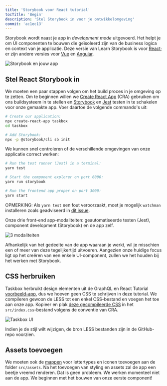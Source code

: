 ```yaml
---
title: 'Storybook voor React tutorial'
tocTitle: 'Begin'
description: 'Stel Storybook in voor je ontwikkelomgeving'
commit: 'ac1ec13'
---
```


Storybook wordt naast je app in _development mode_ uitgevoerd. Het helpt je om UI componenten te bouwen die geïsoleerd zijn van de business logica en context van je applicatie. Deze versie van Learn Storybook is voor [React](/intro-to-storybook/react/en/get-started); er zijn andere versies voor [Vue](/intro-to-storybook/vue/en/get-started) en [Angular](/intro-to-storybook/angular/en/get-started).

![Storybook en jouw app](/intro-to-storybook/storybook-relationship.jpg)

## Stel React Storybook in

We moeten een paar stappen volgen om het build proces in je omgeving op te zetten. Om te beginnen willen we [Create React App](https://github.com/facebook/create-react-app) (CRA) gebruiken om ons buildsysteem in te stellen en [Storybook](https://storybook.js.org/) en [Jest](https://facebook.github.io/jest/) testen in te schakelen voor onze gemaakte app. Voer daartoe de volgende commando's uit:

```bash
# Create our application:
npx create-react-app taskbox
cd taskbox

# Add Storybook:
npx -p @storybook/cli sb init
```

We kunnen snel controleren of de verschillende omgevingen van onze applicatie correct werken:

```bash
# Run the test runner (Jest) in a terminal:
yarn test

# Start the component explorer on port 6006:
yarn run storybook

# Run the frontend app proper on port 3000:
yarn start
```

<div class="aside">
  OPMERKING: Als <code>yarn test</code> een fout veroorzaakt, moet je mogelijk <code>watchman</code> installeren zoals geadviseerd in <a href="https://github.com/facebook/create-react-app/issues/871#issuecomment-252297884">dit issue</a>.
</div>

Onze drie front-end app-modaliteiten: geautomatiseerde testen (Jest), component development (Storybook) en de app zelf.

![3 modaliteiten](/intro-to-storybook/app-three-modalities.png)

Afhankelijk van het gedeelte van de app waaraan je werkt, wil je misschien een of meer van deze tegelijkertijd uitvoeren. Aangezien onze huidige focus ligt op het creëren van een enkele UI-component, zullen we het houden bij het werken met Storybook.

## CSS herbruiken

Taskbox herbruikt design elementen uit de GraphQL en React Tutorial [voorbeeld-app](https://www.chromatic.com/blog/graphql-react-tutorial-part-1-6), dus we hoeven geen CSS te schrijven in deze tutorial. We compileren gewoon de LESS tot een enkel CSS-bestand en voegen het toe aan onze app. Kopieer en plak [deze gecompileerde CSS](https://github.com/chromaui/learnstorybook-code/blob/master/src/index.css) in het `src/index.css`-bestand volgens de conventie van CRA.

![Taskbox UI](/intro-to-storybook/ss-browserchrome-taskbox-learnstorybook.png)

<div class="aside">
Indien je de stijl wilt wijzigen, de bron LESS bestanden zijn in de GitHub-repo voorzien.
</div>

## Assets toevoegen

We moeten ook de [mappen](https://github.com/chromaui/learnstorybook-code/tree/master/src/assets) voor lettertypes en iconen toevoegen aan de folder `src/assets`. Na het toevoegen van styling en assets zal de app een beetje vreemd renderen. Dat is geen probleem. We werken momenteel niet aan de app. We beginnen met het bouwen van onze eerste component!
